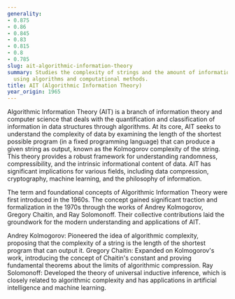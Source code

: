 ```yaml
---
generality:
- 0.875
- 0.86
- 0.845
- 0.83
- 0.815
- 0.8
- 0.785
slug: ait-algorithmic-information-theory
summary: Studies the complexity of strings and the amount of information they contain,
  using algorithms and computational methods.
title: AIT (Algorithmic Information Theory)
year_origin: 1965
---
```


Algorithmic Information Theory (AIT) is a branch of information theory and computer science that deals with the quantification and classification of information in data structures through algorithms. At its core, AIT seeks to understand the complexity of data by examining the length of the shortest possible program (in a fixed programming language) that can produce a given string as output, known as the Kolmogorov complexity of the string. This theory provides a robust framework for understanding randomness, compressibility, and the intrinsic informational content of data. AIT has significant implications for various fields, including data compression, cryptography, machine learning, and the philosophy of information.

The term and foundational concepts of Algorithmic Information Theory were first introduced in the 1960s. The concept gained significant traction and formalization in the 1970s through the works of Andrey Kolmogorov, Gregory Chaitin, and Ray Solomonoff. Their collective contributions laid the groundwork for the modern understanding and applications of AIT.

Andrey Kolmogorov: Pioneered the idea of algorithmic complexity, proposing that the complexity of a string is the length of the shortest program that can output it.
Gregory Chaitin: Expanded on Kolmogorov's work, introducing the concept of Chaitin's constant and proving fundamental theorems about the limits of algorithmic compression.
Ray Solomonoff: Developed the theory of universal inductive inference, which is closely related to algorithmic complexity and has applications in artificial intelligence and machine learning.